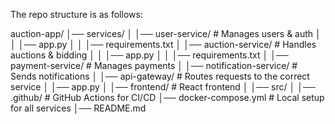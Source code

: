 The repo structure is as follows:

auction-app/
│── services/
│   │── user-service/        # Manages users & auth
│   │   │── app.py
│   │   │── requirements.txt
│   │── auction-service/     # Handles auctions & bidding
│   │   │── app.py
│   │   │── requirements.txt
│   │── payment-service/     # Manages payments
│   │── notification-service/ # Sends notifications
│
│── api-gateway/             # Routes requests to the correct service
│   │── app.py
│
│── frontend/                # React frontend
│   │── src/
│
│── .github/                 # GitHub Actions for CI/CD
│── docker-compose.yml       # Local setup for all services
│── README.md